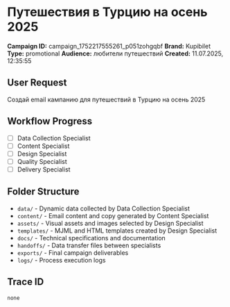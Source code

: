 # Путешествия в Турцию на осень 2025

**Campaign ID:** campaign_1752217555261_p051zohgqbf
**Brand:** Kupibilet
**Type:** promotional
**Audience:** любители путешествий
**Created:** 11.07.2025, 12:35:55

## User Request
Создай email кампанию для путешествий в Турцию на осень 2025

## Workflow Progress
- [ ] Data Collection Specialist
- [ ] Content Specialist  
- [ ] Design Specialist
- [ ] Quality Specialist
- [ ] Delivery Specialist

## Folder Structure

- `data/` - Dynamic data collected by Data Collection Specialist
- `content/` - Email content and copy generated by Content Specialist
- `assets/` - Visual assets and images selected by Design Specialist
- `templates/` - MJML and HTML templates created by Design Specialist
- `docs/` - Technical specifications and documentation
- `handoffs/` - Data transfer files between specialists
- `exports/` - Final campaign deliverables
- `logs/` - Process execution logs

## Trace ID
`none`
